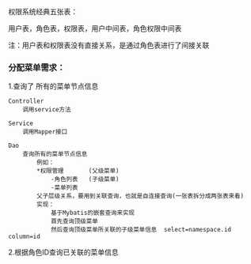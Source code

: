 权限系统经典五张表：

用户表，角色表，权限表，用户中间表，角色权限中间表

注：用户表和权限表没有直接关系，是通过角色表进行了间接关联



### 分配菜单需求：

1.查询了	所有的菜单节点信息

```
Controller
	调用service方法
	
Service
	调用Mapper接口

Dao
	查询所有的菜单节点信息
		例如：	
		*权限管理		(父级菜单)
			-角色列表	(子级菜单)
			-菜单列表
		父子层级关系，要用到关联查询，也就是自连接查询(一张表拆分成两张表来看)
		实现：
			基于Mybatis的嵌套查询来实现
			首先查询顶级菜单
			然后查询顶级菜单所关联的子级菜单信息 	select=namespace.id	column=id
```

2.根据角色ID查询已关联的菜单信息

